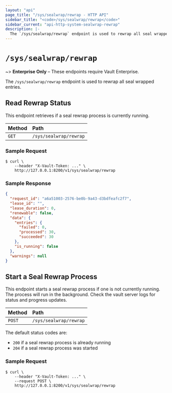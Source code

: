 ```yaml
---
layout: "api"
page_title: "/sys/sealwrap/rewrap - HTTP API"
sidebar_title: "<code>/sys/sealwrap/rewrap</code>"
sidebar_current: "api-http-system-sealwrap-rewrap"
description: |-
  The `/sys/sealwrap/rewrap` endpoint is used to rewrap all seal wrapped entries.
---
```


# `/sys/sealwrap/rewrap`

~> **Enterprise Only** – These endpoints require Vault Enterprise.

The `/sys/sealwrap/rewrap` endpoint is used to rewrap all seal wrapped entries.

## Read Rewrap Status

This endpoint retrieves if a seal rewrap process is currently running.

| Method   | Path                   |
| :------- | :--------------------- |
| `GET`    | `/sys/sealwrap/rewrap` |

### Sample Request

```
$ curl \
    --header "X-Vault-Token: ..." \
    http://127.0.0.1:8200/v1/sys/sealwrap/rewrap
```

### Sample Response

```json
{
  "request_id": "a6a51003-2576-be0b-9a43-d3bdfeafc2f7",
  "lease_id": "",
  "lease_duration": 0,
  "renewable": false,
  "data": {
    "entries": {
      "failed": 0,
      "processed": 30,
      "succeeded": 30
    },
    "is_running": false
  },
  "warnings": null
}
```

## Start a Seal Rewrap Process

This endpoint starts a seal rewrap process if one is not currently running.
The process will run in the background. Check the vault server logs for status
and progress updates.

| Method   | Path                   |
| :------- | :--------------------- |
| `POST`   | `/sys/sealwrap/rewrap` |

The default status codes are:

- `200` if a seal rewrap process is already running
- `204` if a seal rewrap process was started

### Sample Request

```
$ curl \
    --header "X-Vault-Token: ..." \
    --request POST \
    http://127.0.0.1:8200/v1/sys/sealwrap/rewrap
```
